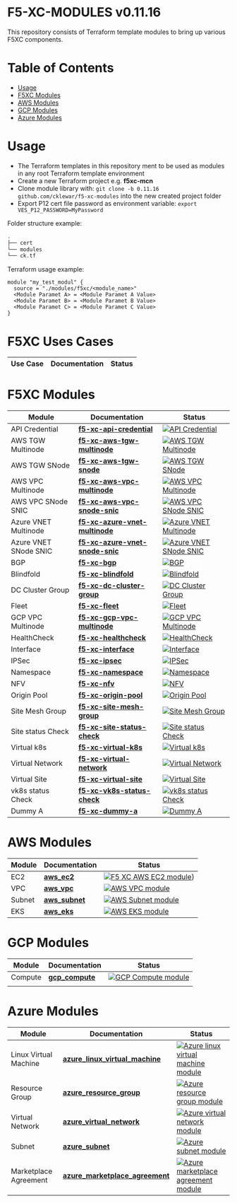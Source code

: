 # F5-XC-MODULES v0.11.16

This repository consists of Terraform template modules to bring up various F5XC components.

# Table of Contents

- [Usage](#usage)
- [F5XC Modules](#f5xc-modules)
- [AWS Modules](#aws-modules)
- [GCP Modules](#gcp-modules)
- [Azure Modules](#azure-modules)

# Usage

- The Terraform templates in this repository ment to be used as modules in any root Terraform template environment
- Create a new Terraform project e.g. __f5xc-mcn__
- Clone module library with: `git clone -b 0.11.16 github.com/cklewar/f5-xc-modules` into the new created project folder
- Export P12 cert file password as environment variable: `export VES_P12_PASSWORD=MyPassword`

Folder structure example:

```bash
.
├── cert
└── modules
└── ck.tf
```

Terraform usage example:

```hcl
module "my_test_modul" {
  source = "./modules/f5xc/<module_name>"
  <Module Paramet A> = <Module Paramet A Value>
  <Module Paramet B> = <Module Paramet B Value>
  <Module Paramet C> = <Module Paramet C Value>
}
```

# F5XC Uses Cases

| Use Case                | Documentation               | Status                                                                                                                                                                                                                                                                          |
|-------------------------|-----------------------------|---------------------------------------------------------------------------------------------------------------------------------------------------------------------------------------------------------------------------------------------------------------------------------|

# F5XC Modules

| Module                             | Documentation         | Status                                                                                                                                         |
|------------------------------------|-----------------------|------------------------------------------------------------------------------------------------------------------------------------------------|
| API Credential | **[f5-xc-api-credential](https://github.com/cklewar/f5-xc-api-credential)** | [![API Credential](https://github.com/cklewar/f5-xc-api-credential/actions/workflows/module_test.yml/badge.svg?branch=0.11.16)](https://github.com/cklewar/f5-xc-api-credential/actions/workflows/module_test.yml) |
| AWS TGW Multinode | **[f5-xc-aws-tgw-multinode](https://github.com/cklewar/f5-xc-aws-tgw-multinode)** | [![AWS TGW Multinode](https://github.com/cklewar/f5-xc-aws-tgw-multinode/actions/workflows/module_test.yml/badge.svg?branch=0.11.16)](https://github.com/cklewar/f5-xc-aws-tgw-multinode/actions/workflows/module_test.yml) |
| AWS TGW SNode | **[f5-xc-aws-tgw-snode](https://github.com/cklewar/f5-xc-aws-tgw-snode)** | [![AWS TGW SNode](https://github.com/cklewar/f5-xc-aws-tgw-snode/actions/workflows/module_test.yml/badge.svg?branch=0.11.16)](https://github.com/cklewar/f5-xc-aws-tgw-snode/actions/workflows/module_test.yml) |
| AWS VPC Multinode | **[f5-xc-aws-vpc-multinode](https://github.com/cklewar/f5-xc-aws-vpc-multinode)** | [![AWS VPC Multinode](https://github.com/cklewar/f5-xc-aws-vpc-multinode/actions/workflows/module_test.yml/badge.svg?branch=0.11.16)](https://github.com/cklewar/f5-xc-aws-vpc-multinode/actions/workflows/module_test.yml) |
| AWS VPC SNode SNIC | **[f5-xc-aws-vpc-snode-snic](https://github.com/cklewar/f5-xc-aws-vpc-snode-snic)** | [![AWS VPC SNode SNIC](https://github.com/cklewar/f5-xc-aws-vpc-snode-snic/actions/workflows/module_test.yml/badge.svg?branch=0.11.16)](https://github.com/cklewar/f5-xc-aws-vpc-snode-snic/actions/workflows/module_test.yml) |
| Azure VNET Multinode | **[f5-xc-azure-vnet-multinode](https://github.com/cklewar/f5-xc-azure-vnet-multinode)** | [![Azure VNET Multinode](https://github.com/cklewar/f5-xc-azure-vnet-multinode/actions/workflows/module_test.yml/badge.svg?branch=0.11.16)](https://github.com/cklewar/f5-xc-azure-vnet-multinode/actions/workflows/module_test.yml) |
| Azure VNET SNode SNIC | **[f5-xc-azure-vnet-snode-snic](https://github.com/cklewar/f5-xc-azure-vnet-snode-snic)** | [![Azure VNET SNode SNIC](https://github.com/cklewar/f5-xc-azure-vnet-snode-snic/actions/workflows/module_test.yml/badge.svg?branch=0.11.16)](https://github.com/cklewar/f5-xc-azure-vnet-snode-snic/actions/workflows/module_test.yml) |
| BGP | **[f5-xc-bgp](https://github.com/cklewar/f5-xc-bgp)** | [![BGP](https://github.com/cklewar/f5-xc-bgp/actions/workflows/module_test.yml/badge.svg?branch=0.11.16)](https://github.com/cklewar/f5-xc-bgp/actions/workflows/module_test.yml) |
| Blindfold | **[f5-xc-blindfold](https://github.com/cklewar/f5-xc-blindfold)** | [![Blindfold](https://github.com/cklewar/f5-xc-blindfold/actions/workflows/module_test.yml/badge.svg?branch=0.11.16)](https://github.com/cklewar/f5-xc-blindfold/actions/workflows/module_test.yml) |
| DC Cluster Group | **[f5-xc-dc-cluster-group](https://github.com/cklewar/f5-xc-dc-cluster-group)** | [![DC Cluster Group](https://github.com/cklewar/f5-xc-dc-cluster-group/actions/workflows/module_test.yml/badge.svg?branch=0.11.16)](https://github.com/cklewar/f5-xc-dc-cluster-group/actions/workflows/module_test.yml) |
| Fleet | **[f5-xc-fleet](https://github.com/cklewar/f5-xc-fleet)** | [![Fleet](https://github.com/cklewar/f5-xc-fleet/actions/workflows/module_test.yml/badge.svg?branch=0.11.16)](https://github.com/cklewar/f5-xc-fleet/actions/workflows/module_test.yml) |
| GCP VPC Multinode | **[f5-xc-gcp-vpc-multinode](https://github.com/cklewar/f5-xc-gcp-vpc-multinode)** | [![GCP VPC Multinode](https://github.com/cklewar/f5-xc-gcp-vpc-multinode/actions/workflows/module_test.yml/badge.svg?branch=0.11.16)](https://github.com/cklewar/f5-xc-gcp-vpc-multinode/actions/workflows/module_test.yml) |
| HealthCheck | **[f5-xc-healthcheck](https://github.com/cklewar/f5-xc-healthcheck)** | [![HealthCheck](https://github.com/cklewar/f5-xc-healthcheck/actions/workflows/module_test.yml/badge.svg?branch=0.11.16)](https://github.com/cklewar/f5-xc-healthcheck/actions/workflows/module_test.yml) |
| Interface | **[f5-xc-interface](https://github.com/cklewar/f5-xc-interface)** | [![Interface](https://github.com/cklewar/f5-xc-interface/actions/workflows/module_test.yml/badge.svg?branch=0.11.16)](https://github.com/cklewar/f5-xc-interface/actions/workflows/module_test.yml) |
| IPSec | **[f5-xc-ipsec](https://github.com/cklewar/f5-xc-ipsec)** | [![IPSec](https://github.com/cklewar/f5-xc-ipsec/actions/workflows/module_test.yml/badge.svg?branch=0.11.16)](https://github.com/cklewar/f5-xc-ipsec/actions/workflows/module_test.yml) |
| Namespace | **[f5-xc-namespace](https://github.com/cklewar/f5-xc-namespace)** | [![Namespace](https://github.com/cklewar/f5-xc-namespace/actions/workflows/module_test.yml/badge.svg?branch=0.11.16)](https://github.com/cklewar/f5-xc-namespace/actions/workflows/module_test.yml) |
| NFV | **[f5-xc-nfv](https://github.com/cklewar/f5-xc-nfv)** | [![NFV](https://github.com/cklewar/f5-xc-nfv/actions/workflows/module_test.yml/badge.svg?branch=0.11.16)](https://github.com/cklewar/f5-xc-nfv/actions/workflows/module_test.yml) |
| Origin Pool | **[f5-xc-origin-pool](https://github.com/cklewar/f5-xc-origin-pool)** | [![Origin Pool](https://github.com/cklewar/f5-xc-origin-pool/actions/workflows/module_test.yml/badge.svg?branch=0.11.16)](https://github.com/cklewar/f5-xc-origin-pool/actions/workflows/module_test.yml) |
| Site Mesh Group | **[f5-xc-site-mesh-group](https://github.com/cklewar/f5-xc-site-mesh-group)** | [![Site Mesh Group](https://github.com/cklewar/f5-xc-site-mesh-group/actions/workflows/module_test.yml/badge.svg?branch=0.11.16)](https://github.com/cklewar/f5-xc-site-mesh-group/actions/workflows/module_test.yml) |
| Site status Check | **[f5-xc-site-status-check](https://github.com/cklewar/f5-xc-site-status-check)** | [![Site status Check](https://github.com/cklewar/f5-xc-site-status-check/actions/workflows/module_test.yml/badge.svg?branch=0.11.16)](https://github.com/cklewar/f5-xc-site-status-check/actions/workflows/module_test.yml) |
| Virtual k8s | **[f5-xc-virtual-k8s](https://github.com/cklewar/f5-xc-virtual-k8s)** | [![Virtual k8s](https://github.com/cklewar/f5-xc-virtual-k8s/actions/workflows/module_test.yml/badge.svg?branch=0.11.16)](https://github.com/cklewar/f5-xc-virtual-k8s/actions/workflows/module_test.yml) |
| Virtual Network | **[f5-xc-virtual-network](https://github.com/cklewar/f5-xc-virtual-network)** | [![Virtual Network](https://github.com/cklewar/f5-xc-virtual-network/actions/workflows/module_test.yml/badge.svg?branch=0.11.16)](https://github.com/cklewar/f5-xc-virtual-network/actions/workflows/module_test.yml) |
| Virtual Site | **[f5-xc-virtual-site](https://github.com/cklewar/f5-xc-virtual-site)** | [![Virtual Site](https://github.com/cklewar/f5-xc-virtual-site/actions/workflows/module_test.yml/badge.svg?branch=0.11.16)](https://github.com/cklewar/f5-xc-virtual-site/actions/workflows/module_test.yml) |
| vk8s status Check | **[f5-xc-vk8s-status-check](https://github.com/cklewar/f5-xc-vk8s-status-check)** | [![vk8s status Check](https://github.com/cklewar/f5-xc-vk8s-status-check/actions/workflows/module_test.yml/badge.svg?branch=0.11.16)](https://github.com/cklewar/f5-xc-vk8s-status-check/actions/workflows/module_test.yml) |
| Dummy A | **[f5-xc-dummy-a](https://github.com/cklewar/f5-xc-dummy-a)** | [![Dummy A](https://github.com/cklewar/f5-xc-dummy-a/actions/workflows/module_test.yml/badge.svg?branch=0.11.16)](https://github.com/cklewar/f5-xc-dummy-a/actions/workflows/module_test.yml) |

# AWS Modules

| Module | Documentation                                           | Status                                                                                                                                                                                          |
|--------|---------------------------------------------------------|-------------------------------------------------------------------------------------------------------------------------------------------------------------------------------------------------|
| EC2    | **[aws_ec2](https://github.com/cklewar/aws-ec2)**       | [![F5 XC AWS EC2 module](https://github.com/cklewar/aws-ec2/actions/workflows/module_test.yml/badge.svg?branch=0.11.16)](https://github.com/cklewar/aws-ec2/actions/workflows/module_test.yml)) |
| VPC    | **[aws_vpc](https://github.com/cklewar/aws-vpc)**       | [![AWS VPC module](https://github.com/cklewar/aws-vpc/actions/workflows/module_test.yml/badge.svg)](https://github.com/cklewar/aws-vpc/actions/workflows/module_test.yml)                       |
| Subnet | **[aws_subnet](https://github.com/cklewar/aws-subnet)** | [![AWS Subnet module](https://github.com/cklewar/aws-subnets/actions/workflows/module_test.yml/badge.svg)](https://github.com/cklewar/aws-subnets/actions/workflows/module_test.yml)            |
| EKS    | **[aws_eks](https://github.com/cklewar/aws-eks)**       | [![AWS EKS module](https://github.com/cklewar/aws-eks/actions/workflows/module_test.yml/badge.svg?branch=main)](https://github.com/cklewar/aws-eks/actions/workflows/module_test.yml)           |

# GCP Modules

| Module  | Documentation                                              | Status                                                                                                                                                                                             |
|---------|------------------------------------------------------------|----------------------------------------------------------------------------------------------------------------------------------------------------------------------------------------------------|
| Compute | **[gcp_compute](https://github.com/cklewar/gcp-compute/)** | [![GCP Compute module](https://github.com/cklewar/gcp-compute/actions/workflows/module_test.yml/badge.svg?branch=main)](https://github.com/cklewar/gcp-compute/actions/workflows/module_test.yml)  |
|         |                                                            |                                                                                                                                                                                                    |

# Azure Modules

| Module                | Documentation                                                                              | Status                                                                                                                                                                                                                                            |
|-----------------------|--------------------------------------------------------------------------------------------|---------------------------------------------------------------------------------------------------------------------------------------------------------------------------------------------------------------------------------------------------|
| Linux Virtual Machine | **[azure_linux_virtual_machine](https://github.com/cklewar/azure-linux-virtual-machine/)** | [![Azure linux virtual machine module](https://github.com/cklewar/azure-linux-virtual-machine/actions/workflows/module_test.yml/badge.svg?branch=main)](https://github.com/cklewar/azure-linux-virtual-machine/actions/workflows/module_test.yml) |
| Resource Group        | **[azure_resource_group](https://github.com/cklewar/azure-resource-group )**               | [![Azure resource group module](https://github.com/cklewar/azure-resource-group/actions/workflows/module_test.yml/badge.svg?branch=main)](https://github.com/cklewar/azure-resource-group/actions/workflows/module_test.yml)                      |
| Virtual Network       | **[azure_virtual_network](https://github.com/cklewar/azure-virtual-network/)**             | [![Azure virtual network module](https://github.com/cklewar/azure-virtual-network/actions/workflows/module_test.yml/badge.svg?branch=main)](https://github.com/cklewar/azure-virtual-network/actions/workflows/module_test.yml)                   |
| Subnet                | **[azure_subnet](https://github.com/cklewar/azure-subnet )**                               | [![Azure subnet module](https://github.com/cklewar/azure-subnet/actions/workflows/module_test.yml/badge.svg?branch=main)](https://github.com/cklewar/azure-subnet/actions/workflows/module_test.yml)                                              |
| Marketplace Agreement | **[azure_marketplace_agreement](https://github.com/cklewar/azure-marketplace-agreement/)** | [![Azure marketplace agreement module](https://github.com/cklewar/azure-marketplace-agreement/actions/workflows/module_test.yml/badge.svg)](https://github.com/cklewar/azure-marketplace-agreement/actions/workflows/module_test.yml)             |